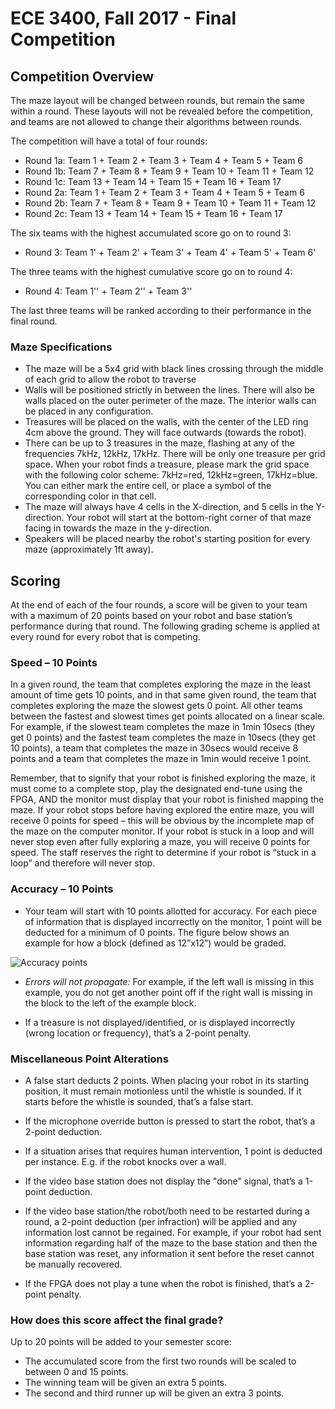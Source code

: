 # ECE 3400, Fall 2017 - Final Competition

## Competition Overview

The maze layout will be changed between rounds, but remain the same within a round. These layouts will not be revealed before the competition, and teams are not allowed to change their algorithms between rounds. 

The competition will have a total of four rounds: 

* Round 1a: Team 1 + Team 2 + Team 3 + Team 4 + Team 5 + Team 6
* Round 1b: Team 7 + Team 8 + Team 9 + Team 10 + Team 11 + Team 12
* Round 1c: Team 13 + Team 14 + Team 15 + Team 16 + Team 17
* Round 2a: Team 1 + Team 2 + Team 3 + Team 4 + Team 5 + Team 6
* Round 2b: Team 7 + Team 8 + Team 9 + Team 10 + Team 11 + Team 12
* Round 2c: Team 13 + Team 14 + Team 15 + Team 16 + Team 17

The six teams with the highest accumulated score go on to round 3:

* Round 3: Team 1' + Team 2' + Team 3' + Team 4' + Team 5' + Team 6'

The three teams with the highest cumulative score go on to round 4:

* Round 4: Team 1'' + Team 2'' + Team 3''

The last three teams will be ranked according to their performance in the final round.

### Maze Specifications

* The maze will be a 5x4 grid with black lines crossing through the middle of each grid to allow the robot to traverse
* Walls will be positioned strictly in between the lines. There will also be walls placed on the outer perimeter of the maze. The interior walls can be placed in any configuration.
* Treasures will be placed on the walls, with the center of the LED ring 4cm above the ground. They will face outwards (towards the robot). 
* There can be up to 3 treasures in the maze, flashing at any of the frequencies 7kHz, 12kHz, 17kHz. There will be only one treasure per grid space. When your robot finds a treasure, please mark the grid space with the following color scheme: 7kHz=red, 12kHz=green, 17kHz=blue. You can either mark the entire cell, or place a symbol of the corresponding color in that cell.
* The maze will always have 4 cells in the X-direction, and 5 cells in the Y-direction. Your robot will start at the bottom-right corner of that maze facing in towards the maze in the y-direction.
* Speakers will be placed nearby the robot's starting position for every maze (approximately 1ft away).

## Scoring

At the end of each of the four rounds, a score will be given to your team with a maximum of 20 points based on your robot and base station’s performance during that round. The following grading scheme is applied at every round for every robot that is competing.

### Speed – 10 Points

In a given round, the team that completes exploring the maze in the least amount of time gets 10 points, and in that same given round, the team that completes exploring the maze the slowest gets 0 point. All other teams between the fastest and slowest times get points allocated on a linear scale. For example, if the slowest team completes the maze in 1min 10secs (they get 0 points) and the fastest team completes the maze in 10secs (they get 10 points), a team that completes the maze in 30secs would receive 8 points and a team that completes the maze in 1min would receive 1 point.

Remember, that to signify that your robot is finished exploring the maze, it must come to a complete stop, play the designated end-tune using the FPGA, AND the monitor must display that your robot is finished mapping the maze. If your robot stops before having explored the entire maze, you will receive 0 points for speed – this will be obvious by the incomplete map of the maze on the computer monitor. If your robot is stuck in a loop and will never stop even after fully exploring a maze, you will receive 0 points for speed. The staff reserves the right to determine if your robot is “stuck in a loop” and therefore will never stop.

### Accuracy – 10 Points

* Your team will start with 10 points allotted for accuracy. For each piece of information that is displayed incorrectly on the monitor, 1 point will be deducted for a minimum of 0 points. The figure below shows an example for how a block (defined as 12”x12”) would be graded.

![Accuracy points](../images/Wall_accuracy.jpg)

* _Errors will not propagate:_ For example, if the left wall is missing in this example, you do not get another point off if the right wall is missing in the block to the left of the example block.

* If a treasure is not displayed/identified, or is displayed incorrectly (wrong location or frequency), that’s a 2-point penalty.

### Miscellaneous Point Alterations

* A false start deducts 2 points. When placing your robot in its starting position, it must remain motionless until the whistle is sounded. If it starts before the whistle is sounded, that’s a false start.

* If the microphone override button is pressed to start the robot, that’s a 2-point deduction. 

* If a situation arises that requires human intervention, 1 point is deducted per instance. E.g. if the robot knocks over a wall.

* If the video base station does not display the "done" signal, that’s a 1-point deduction.

* If the video base station/the robot/both need to be restarted during a round, a 2-point deduction (per infraction) will be applied and any information lost cannot be regained. For example, if your robot had sent information regarding half of the maze to the base station and then the base station was reset, any information it sent before the reset cannot be manually recovered.

* If the FPGA does not play a tune when the robot is finished, that’s a 2-point penalty.

### How does this score affect the final grade?

Up to 20 points will be added to your semester score: 
* The accumulated score from the first two rounds will be scaled to between 0 and 15 points. 
* The winning team will be given an extra 5 points. 
* The second and third runner up will be given an extra 3 points. 
